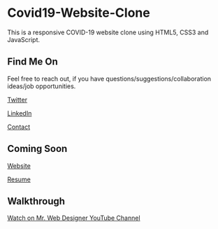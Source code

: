 # Covid19-Website-Clone

This is a responsive COVID-19 website clone using HTML5, CSS3 and JavaScript.


## Find Me On

Feel free to reach out, if you have questions/suggestions/collaboration ideas/job opportunities.

[Twitter](https://twitter.com/techgirldiaries)

[LinkedIn](https://linkedin.com/in/techgirldiaries)

[Contact](mailto:/techgirldiaries@outlook.com)


## Coming Soon

[Website](https://techgirldiaries.github.io)

[Resume](https://techgirldiaries.github.io/resume)


## Walkthrough

[Watch on Mr. Web Designer YouTube Channel](https://)

